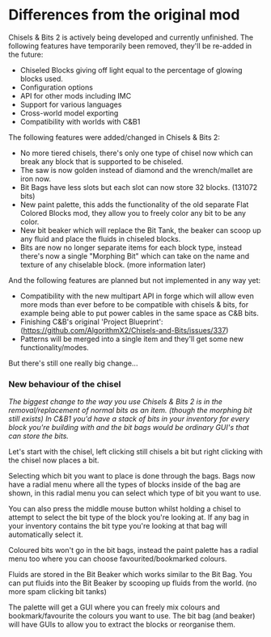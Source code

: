 # Differences from the original mod

Chisels & Bits 2 is actively being developed and currently unfinished. The following features have temporarily been removed, they'll be re-added in the future:
* Chiseled Blocks giving off light equal to the percentage of glowing blocks used.
* Configuration options
* API for other mods including IMC
* Support for various languages
* Cross-world model exporting
* Compatibility with worlds with C&B1

The following features were added/changed in Chisels & Bits 2:
* No more tiered chisels, there's only one type of chisel now which can break any block that is supported to be chiseled.
* The saw is now golden instead of diamond and the wrench/mallet are iron now.
* Bit Bags have less slots but each slot can now store 32 blocks. (131072 bits)
* New paint palette, this adds the functionality of the old separate Flat Colored Blocks mod, they allow you to freely color any bit to be any color.
* New bit beaker which will replace the Bit Tank, the beaker can scoop up any fluid and place the fluids in chiseled blocks.
* Bits are now no longer separate items for each block type, instead there's now a single "Morphing Bit" which can take on the name and texture of any chiselable block. (more information later)

And the following features are planned but not implemented in any way yet:
* Compatibility with the new multipart API in forge which will allow even more mods than ever before to be compatible with chisels & bits, for example being able to put power cables in the same space as C&B bits.
* Finishing C&B's original 'Project Blueprint': (https://github.com/AlgorithmX2/Chisels-and-Bits/issues/337)
* Patterns will be merged into a single item and they'll get some new functionality/modes.

But there's still one really big change...
<br/>

### New behaviour of the chisel

_The biggest change to the way you use Chisels & Bits 2 is in the removal/replacement of normal bits as an item. (though the morphing bit still exists) In C&B1 you'd have a stack of bits in your inventory for every block you're building with and the bit bags would be ordinary GUI's that can store the bits._

Let's start with the chisel, left clicking still chisels a bit but right clicking with the chisel now places a bit.

Selecting which bit you want to place is done through the bags. Bags now have a radial menu where all the types of blocks inside of the bag are shown, in this radial menu you can select which type of bit you want to use.

You can also press the middle mouse button whilst holding a chisel to attempt to select the bit type of the block you're looking at. If any bag in your inventory contains the bit type you're looking at that bag will automatically select it.

Coloured bits won't go in the bit bags, instead the paint palette has a radial menu too where you can choose favourited/bookmarked colours.

Fluids are stored in the Bit Beaker which works similar to the Bit Bag. You can put fluids into the Bit Beaker by scooping up fluids from the world. (no more spam clicking bit tanks)

The palette will get a GUI where you can freely mix colours and bookmark/favourite the colours you want to use. The bit bag (and beaker) will have GUIs to allow you to extract the blocks or reorganise them.

<br/>